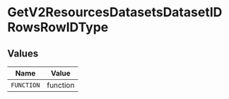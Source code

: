 # GetV2ResourcesDatasetsDatasetIDRowsRowIDType


## Values

| Name       | Value      |
| ---------- | ---------- |
| `FUNCTION` | function   |